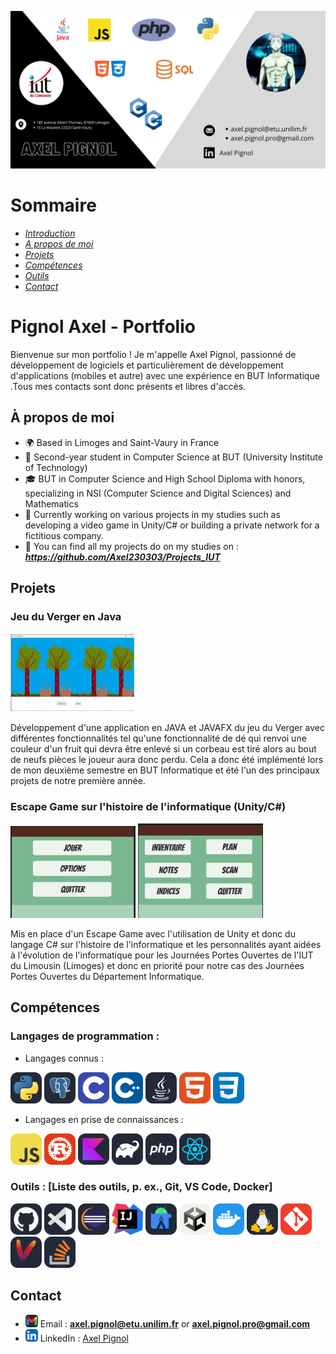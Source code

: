 ![Bannière](https://github.com/Axel230303/Image/blob/main/Axel%20Pignol.jpg)

# Sommaire
* _[Introduction](#pignol-axel---portfolio)_
* _[A propos de moi](#à-propos-de-moi)_
* _[Projets](#projets)_
* _[Compétences](#compétences)_
* _[Outils](#outils--liste-des-outils-p-ex-git-vs-code-docker)_
* _[Contact](#contact)_

# Pignol Axel - Portfolio

Bienvenue sur mon portfolio ! Je m'appelle Axel Pignol, passionné de développement de logiciels et particulièrement de développement d'applications (mobiles et autre) 
avec une expérience en BUT Informatique .Tous mes contacts sont donc présents et libres d'accès.

## À propos de moi

- 🌍 Based in Limoges and Saint-Vaury in France <br>
- 💼 Second-year student in Computer Science at BUT (University Institute of Technology) <br>
- 🎓 BUT in Computer Science and High School Diploma with honors, specializing in NSI (Computer Science and Digital Sciences) and Mathematics <br>
- 🚀 Currently working on various projects in my studies such as developing a video game in Unity/C# or building a private network for a fictitious company. <br>
- 🦾 You can find all my projects do on my studies on : _**https://github.com/Axel230303/Projects_IUT**_ <br>

## Projets

### Jeu du Verger en Java
<img src="https://github.com/Axel230303/Image/blob/main/Leverger.png" width="200">

Développement d'une application en JAVA et JAVAFX du jeu du Verger avec différentes fonctionnalités tel qu'une fonctionnalité de dé qui renvoi une couleur d'un fruit qui devra être enlevé si un corbeau est tiré alors au bout de neufs pièces le joueur aura donc perdu.
Cela a donc été implémenté lors de mon deuxième semestre en BUT Informatique et été l'un des principaux projets de notre première année.

### Escape Game sur l'histoire de l'informatique (Unity/C#)
<img src="https://github.com/Axel230303/Image/blob/main/Unity2.png" width="200">
<img src="https://github.com/Axel230303/Image/blob/main/Unity.png" width="200">

Mis en place d'un Escape Game avec l'utilisation de Unity et donc du langage C# sur l'histoire de l'informatique et les personnalités ayant aidées à l'évolution de l'informatique pour les Journées Portes Ouvertes de l'IUT du Limousin (Limoges) et donc en priorité pour notre cas des Journées Portes Ouvertes du Département Informatique.
 

## Compétences

### Langages de programmation : 

- Langages connus :

<img src="https://github.com/tandpfun/skill-icons/blob/main/icons/Python-Dark.svg " width="50"> <img src="https://github.com/tandpfun/skill-icons/blob/main/icons/PostgreSQL-Dark.svg" width="50"> <img src="https://github.com/tandpfun/skill-icons/blob/main/icons/C.svg" width="50"> <img src="https://github.com/tandpfun/skill-icons/blob/main/icons/CPP.svg" width="50"> <img src="https://github.com/tandpfun/skill-icons/blob/main/icons/Java-Dark.svg" width="50"> <img src="https://github.com/tandpfun/skill-icons/blob/main/icons/HTML.svg" width="50"> <img src="https://github.com/tandpfun/skill-icons/blob/main/icons/CSS.svg" width="50">

- Langages en prise de connaissances :

<img src="https://github.com/tandpfun/skill-icons/blob/main/icons/JavaScript.svg" width="50"> <img src="https://github.com/tandpfun/skill-icons/blob/main/icons/Rust.svg" width = "50"> <img src="https://github.com/tandpfun/skill-icons/blob/main/icons/Kotlin-Dark.svg" width="50"> <img src="https://github.com/tandpfun/skill-icons/blob/main/icons/Gradle-Dark.svg" width="50"> <img src="https://github.com/tandpfun/skill-icons/blob/main/icons/PHP-Dark.svg" width="50"> <img src="https://github.com/tandpfun/skill-icons/blob/main/icons/React-Dark.svg" width="50">


### Outils : [Liste des outils, p. ex., Git, VS Code, Docker]

<img src="https://github.com/tandpfun/skill-icons/blob/main/icons/Github-Dark.svg" width="50"> <img src="https://github.com/tandpfun/skill-icons/blob/main/icons/VSCode-Dark.svg" width="50"> <img src="https://github.com/tandpfun/skill-icons/blob/main/icons/Eclipse-Dark.svg" width="50"> <img src="https://github.com/Axel230303/Image/blob/main/intellij.jpg" width="50"> <img src="https://github.com/tandpfun/skill-icons/blob/main/icons/AndroidStudio-Dark.svg" width="50"> <img src="https://github.com/tandpfun/skill-icons/blob/main/icons/Unity-Light.svg" width="50"> <img src="https://github.com/tandpfun/skill-icons/blob/main/icons/Docker.svg" width="50"> <img src="https://github.com/tandpfun/skill-icons/blob/main/icons/Linux-Dark.svg" width="50"> <img src="https://github.com/tandpfun/skill-icons/blob/main/icons/Git.svg" width="50"> <img src="https://github.com/tandpfun/skill-icons/blob/main/icons/Maven-Dark.svg" width="50"> <img src="https://github.com/tandpfun/skill-icons/blob/main/icons/StackOverflow-Dark.svg" width="50">

## Contact

- <img src="https://github.com/tandpfun/skill-icons/blob/main/icons/Gmail-Dark.svg" width="20"> Email : **axel.pignol@etu.unilim.fr** or **axel.pignol.pro@gmail.com**
- <img src="https://github.com/tandpfun/skill-icons/blob/main/icons/LinkedIn.svg" width="20"> LinkedIn : [Axel Pignol](https://www.linkedin.com/in/axel-pignol-6b27042a4/)
